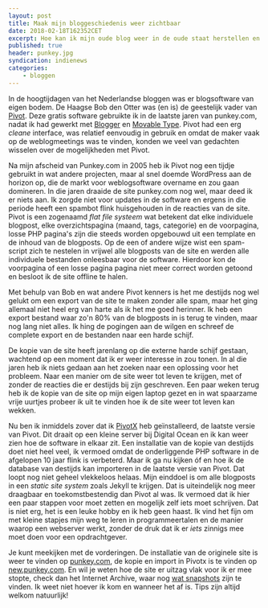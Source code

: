 ```yaml
---
layout: post
title: Maak mijn bloggeschiedenis weer zichtbaar
date: 2018-02-18T162352CET
excerpt: Hoe kan ik mijn oude blog weer in de oude staat herstellen en omzetten naar een IndieWeb vriendelijk formaat?
published: true
header: punkey.jpg
syndication: indienews
categories: 
    - bloggen
---
```

In de hoogtijdagen van het Nederlandse bloggen was er blogsoftware van eigen bodem. De Haagse Bob den Otter was (en is) de geestelijk vader van [Pivot](http://pivotlog.net/). Deze gratis software gebruikte ik in de laatste jaren van punkey.com, nadat ik had gewerkt met [Blogger](https://blogger.com) en [Movable Type](https://www.movabletype.org/). Pivot had een erg _cleane_ interface, was relatief eenvoudig in gebruik en omdat de maker vaak op de weblogmeetings was te vinden, konden we veel van gedachten wisselen over de mogelijkheden met Pivot. 

Na mijn afscheid van Punkey.com in 2005 heb ik Pivot nog een tijdje gebruikt in wat andere projecten, maar al snel doemde WordPress aan de horizon op, die de markt voor weblogsoftware overname en zou gaan domineren. 
In die jaren draaide de site punkey.com nog wel, maar deed ik er niets aan. Ik zorgde niet voor updates in de software en ergens in die periode heeft een spambot flink huisgehouden in de reacties van de site. Pivot is een zogenaamd _flat file systeem_ wat betekent dat elke individuele blogpost, elke overzichtspagina (maand, tags, categorie) en de voorpagina, losse PHP pagina's zijn die steeds worden opgebouwd uit een template en de inhoud van de blogposts. Op de een of andere wijze wist een spam-script zich te nestelen in vrijwel alle blogposts van de site en werden alle individuele bestanden onleesbaar voor de software. Hierdoor kon de voorpagina of een losse pagina pagina niet meer correct worden getoond en besloot ik de site offline te halen. 

Met behulp van Bob en wat andere Pivot kenners is het me destijds nog wel gelukt om een export van de site te maken zonder alle spam, maar het ging allemaal niet heel erg van harte als ik het me goed herinner. Ik heb een export bestand waar zo'n 80% van de blogposts in is terug te vinden, maar nog lang niet alles. Ik hing de pogingen aan de wilgen en schreef de complete export en de bestanden naar een harde schijf. 

De kopie van de site heeft jarenlang op die externe harde schijf gestaan, wachtend op een moment dat ik er weer interesse in zou tonen. In al die jaren heb ik niets gedaan aan het zoeken naar een oplossing voor het probleem. Naar een manier om de site weer tot leven te krijgen, met of zonder de reacties die er destijds bij zijn geschreven. Een paar weken terug heb ik de kopie van de site op mijn eigen laptop gezet en in wat spaarzame vrije uurtjes probeer ik uit te vinden hoe ik de site weer tot leven kan wekken. 

Nu ben ik inmiddels zover dat ik [PivotX](http://pivotx.net/) heb geïnstalleerd, de laatste versie van Pivot. Dit draait op een kleine server bij Digital Ocean en ik kan weer zien hoe de software in elkaar zit. Een installatie van de kopie van destijds doet niet heel veel, ik vermoed omdat de onderliggende PHP software in de afgelopen 10 jaar flink is verbeterd. Maar ik ga nu kijken óf en hoe ik de database van destijds kan importeren in de laatste versie van Pivot. Dat loopt nog niet geheel vlekkeloos helaas. Mijn einddoel is om alle blogposts in een _static site system_ zoals Jekyll te krijgen. Dat is uiteindelijk nog meer draagbaar en toekomstbestendig dan Pivot al was. Ik vermoed dat ik hier een paar stappen voor moet zetten en mogelijk zelf iets moet schrijven. Dat is niet erg, het is een leuke hobby en ik heb geen haast. Ik vind het fijn om met kleine stapjes mijn weg te leren in programmeertalen en de manier waarop een webserver werkt, zonder de druk dat ik er _iets_ zinnigs mee moet doen voor een opdrachtgever. 

Je kunt meekijken met de vorderingen. De installatie van de originele site is weer te vinden op [punkey.com](http://punkey.com/), de kopie en import in Pivotx is te vinden op [new.punkey.com](http://new.punkey.com/). En wil je weten hoe de site er uitzag vlak voor ik er mee stopte, check dan het Internet Archive, waar nog [wat snapshots](http://web.archive.org/web/20050601000000*/punkey.com) zijn te vinden. Ik weet niet hoever ik kom en wanneer het af is. Tips zijn altijd welkom natuurlijk!